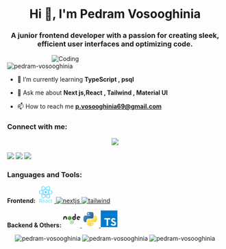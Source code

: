 <h1 align="center">Hi 👋, I'm Pedram Vosooghinia</h1>
<h3 align="center">A junior frontend developer with a passion for creating sleek, efficient user interfaces and optimizing code.</h3>
<img align="right" alt="Coding" width="400" src="https://media1.giphy.com/media/qgQUggAC3Pfv687qPC/giphy.gif?cid=ecf05e4752nwy9in28lhdkgp4usqbmtc62orr3bwhzf85468&rid=giphy.gif&ct=g">
<p align="left"> 
<img src="https://komarev.com/ghpvc/?username=pedram-vosooghinia&label=Profile%20views&color=0e75b6&style=flat" alt="pedram-vosooghinia" /> </p>

- 🌱 I’m currently learning **TypeScript , psql**

- 💬 Ask me about **Next js,React , Tailwind , Material UI**

- 📫 How to reach me **p.vosooghinia69@gmail.com**

<h3 align="left">Connect with me:</h3>
<p align="center">
 <a href="mailto:p.vosooghinia69@gmail.com"><img src="https://img.shields.io/badge/-Gmail-D14836?style=for-the-badge&labelColor=f4f4f4&logo=gmail&logoColor=D14836"></a>

  <a href="https://t.me/@Vosooooooghi"><img
      src="https://img.shields.io/badge/-Telegram-2CA5E0?style=for-the-badge&labelColor=f4f4f4&logo=telegram&logoColor=D14836&link=https://t.me/Vosooooooghi/"></a>
      <a href="mailto:p.vosooghinia69@gmail.com"><img src="https://img.shields.io/badge/-Gmail-D14836?style=for-the-badge&labelColor=f4f4f4&logo=gmail&logoColor=D14836"></a>
  <a href="https://https://www.linkedin.com/in/pedram-vosooghinia-1b2418a0/"><img
      src="https://img.shields.io/badge/LinkedIn-0077B5?style=for-the-badge&labelColor=f4f4f4&logo=linkedin&logoColor=0077B5&link=https://www.linkedin.com/in/erfan-malakouti/"></a>


<h3 align="left">Languages and Tools:</h3>
<p align="left">
   <strong>Frontend:</strong>
   <a href="https://reactjs.org/" target="_blank" rel="noreferrer">
     <img src="https://raw.githubusercontent.com/devicons/devicon/master/icons/react/react-original-wordmark.svg" alt="react" width="40" height="40"/>
   </a>
   <a href="https://nextjs.org/" target="_blank" rel="noreferrer">
     <img src="https://cdn.worldvectorlogo.com/logos/nextjs-2.svg" alt="nextjs" width="40" height="40"/>
   </a>
   <a href="https://tailwindcss.com/" target="_blank" rel="noreferrer">
     <img src="https://www.vectorlogo.zone/logos/tailwindcss/tailwindcss-icon.svg" alt="tailwind" width="40" height="40"/>
   </a>

   <strong>Backend & Others:</strong>
   <a href="https://nodejs.org" target="_blank" rel="noreferrer">
     <img src="https://raw.githubusercontent.com/devicons/devicon/master/icons/nodejs/nodejs-original-wordmark.svg" alt="nodejs" width="40" height="40"/>
   </a>
   <a href="https://www.python.org" target="_blank" rel="noreferrer"> 
     <img src="https://raw.githubusercontent.com/devicons/devicon/master/icons/python/python-original.svg" alt="python" width="40" height="40"/>
   </a>
   <a href="https://www.typescriptlang.org/" target="_blank" rel="noreferrer"> 
     <img src="https://raw.githubusercontent.com/devicons/devicon/master/icons/typescript/typescript-original.svg" alt="typescript" width="40" height="40"/>
   </a>
</p>

 <p align="center">
  <img src="https://github-readme-stats.vercel.app/api/top-langs?username=pedram-vosooghinia&show_icons=true&locale=en&layout=compact" alt="pedram-vosooghinia" />
  <img src="https://github-readme-stats.vercel.app/api?username=pedram-vosooghinia&show_icons=true&locale=en" alt="pedram-vosooghinia" />
  <img src="https://github-readme-streak-stats.herokuapp.com/?user=pedram-vosooghinia" alt="pedram-vosooghinia" />
</p>

